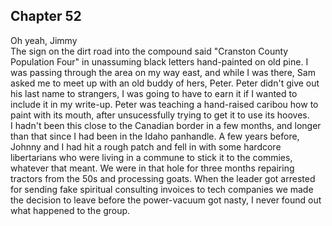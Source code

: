 ## Chapter 52
Oh yeah, Jimmy
<br> The sign on the dirt road into the compound said "Cranston County Population Four" in unassuming black letters hand-painted on old pine. I was passing through the area on my way east, and while I was there, Sam asked me to meet up with an old buddy of hers, Peter. Peter didn't give out his last name to strangers, I was going to have to earn it if I wanted to include it in my write-up.  Peter was teaching a hand-raised caribou how to paint with its mouth, after unsucessfully trying to get it to use its hooves. 
<br>I hadn't been this close to the Canadian border in a few months, and longer than that since I had been in the Idaho panhandle. A few years before, Johnny and I had hit a rough patch and fell in with some hardcore libertarians who were living in a commune to stick it to the commies, whatever that meant. We were in that hole for three months repairing tractors from the 50s and processing goats.  When the leader got arrested for sending fake spiritual consulting invoices to tech companies we made the decision to leave before the power-vacuum got nasty, I never found out what happened to the group.
